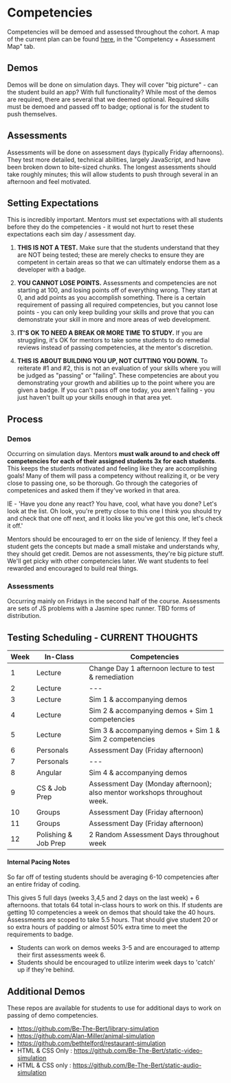 <h1>Competencies</h1>

Competencies will be demoed and assessed throughout the cohort. A map of the current plan can be found [here](https://docs.google.com/spreadsheets/d/1SrbTzQdwkpuuzpOryp1dnKq21rdwCbFST3gV_oCnujc/edit#gid=422070687), in the "Competency + Assessment Map" tab.


## Demos

Demos will be done on simulation days. They will cover "big picture" - can the student build an app? With full functionality? While most of the demos are required, there are several that we deemed optional. Required skills must be demoed and passed off to badge; optional is for the student to push themselves.


## Assessments

Assessments will be done on assessment days (typically Friday afternoons). They test more detailed, technical abilities, largely JavaScript, and have been broken down to bite-sized chunks. The longest assessments should take roughly minutes; this will allow students to push through several in an afternoon and feel motivated.


## Setting Expectations

This is incredibly important. Mentors must set expectations with all students before they do the competencies - it would not hurt to reset these expectations each sim day / assessment day.

1. <strong>THIS IS NOT A TEST.</strong> Make sure that the students understand that they are NOT being tested; these are merely checks to ensure they are competent in certain areas so that we can ultimately endorse them as a developer with a badge. 

2. <strong>YOU CANNOT LOSE POINTS.</strong> Assessments and competencies are not starting at 100, and losing points off of everything wrong. They start at 0, and add points as you accomplish something. There is a certain requirement of passing all required competencies, but you cannot lose points - you can only keep building your skills and prove that you can demonstrate your skill in more and more areas of web development.

3. <strong>IT'S OK TO NEED A BREAK OR MORE TIME TO STUDY.</strong> If you are struggling, it's OK for mentors to take some students to do remedial reviews instead of passing competencies, at the mentor's discretion.

4. <strong>THIS IS ABOUT BUILDING YOU UP, NOT CUTTING YOU DOWN.</strong> To reiterate #1 and #2, this is not an evaluation of your skills where you will be judged as "passing" or "failing". These competencies are about you demonstrating your growth and abilities up to the point where you are given a badge. If you can't pass off one today, you aren't failing - you just haven't built up your skills enough in that area yet. 


## Process

### Demos 
Occurring on simulation days. Mentors <strong>must walk around to and check off competencies for each of their assigned students 3x for each students</strong>. This keeps the students motivated and feeling like they are accomplishing goals! Many of them will pass a competency without realizing it, or be very close to passing one, so be thorough. Go through the categories of competenices and asked them if they've worked in that area.  

IE - 'Have you done any react? You have, cool, what have you done?  Let's look at the list.  Oh look, you're pretty close to this one I think you should try and check that one off next, and it looks like you've got this one, let's check it off.' 

Mentors should be encouraged to err on the side of leniency.  If they feel a student gets the concepts but made a small mistake and understands why, they should get credit.  Demos are not assessments, they're big picture stuff.  We'll get picky with other competencies later.  We want students to feel rewarded and encouraged to build real things.

### Assessments
Occurring mainly on Fridays in the second half of the course. Assessments are sets of JS problems with a Jasmine spec runner. TBD forms of distribution.

## Testing Scheduling - CURRENT THOUGHTS

Week | In-Class | Competencies
--- | --- | ---
 1 | Lecture | Change Day 1 afternoon lecture to test & remediation
 2 | Lecture | ---
 3 | Lecture | Sim 1 & accompanying demos
 4 | Lecture | Sim 2 & accompanying demos + Sim 1 competencies
 5 | Lecture | Sim 3 & accompanying demos + Sim 1 & Sim 2 competencies
 6 | Personals | Assessment Day (Friday afternoon)
 7 | Personals | ---
 8 | Angular | Sim 4 & accompanying demos
 9 | CS & Job Prep | Assessment Day (Monday afternoon); also mentor workshops throughout week.
10 | Groups | Assessment Day (Friday afternoon)
11 | Groups | Assessment Day (Friday afternoon)
12 | Polishing & Job Prep | 2 Random Assessment Days throughout week

#### Internal Pacing Notes

So far off of testing students should be averaging 6-10 competencies after an entire friday of coding.  

This gives 5 full days (weeks 3,4,5 and 2 days on the last week) + 6 afternoons.
that totals 64 total in-class hours to work on this.
If students are getting 10 competencies a week on demos that should take the 40 hours.
Assessments are scoped to take 5.5 hours. 
That should give student 20 or so extra hours of padding or almost 50% extra time to meet the requirements to badge.

* Students can work on demos weeks 3-5 and are encouraged to attemp their first assessments week 6.
* Students should be encouraged to utilize interim week days to 'catch' up if they're behind.  


## Additional Demos

These repos are available for students to use for additional days to work on passing of demo competencies.

* https://github.com/Be-The-Bert/library-simulation
* https://github.com/Alan-Miller/animal-simulation
* https://github.com/bethtelford/restaurant-simulation
* HTML & CSS Only : https://github.com/Be-The-Bert/static-video-simulation
* HTML & CSS only : https://github.com/Be-The-Bert/static-audio-simulation

